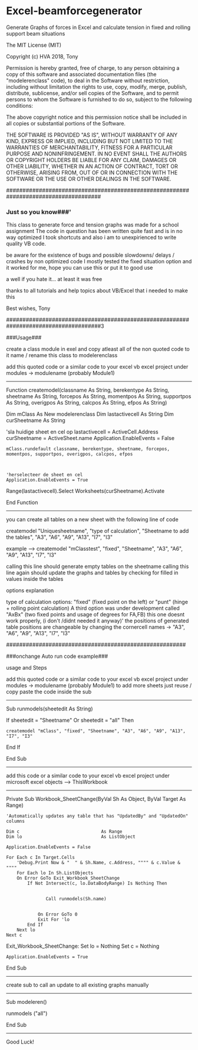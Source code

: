# Excel-beamforcegenerator
Generate Graphs of forces in Excel and calculate tension in fixed and rolling support beam situations


The MIT License (MIT)

Copyright (c) HVA 2018, Tony

Permission is hereby granted, free of charge, to any person obtaining a copy of
this software and associated documentation files (the "modelerenclass" code), to deal in
the Software without restriction, including without limitation the rights to
use, copy, modify, merge, publish, distribute, sublicense, and/or sell copies of
the Software, and to permit persons to whom the Software is furnished to do so,
subject to the following conditions:

The above copyright notice and this permission notice shall be included in all
copies or substantial portions of the Software.

THE SOFTWARE IS PROVIDED "AS IS", WITHOUT WARRANTY OF ANY KIND, EXPRESS OR
IMPLIED, INCLUDING BUT NOT LIMITED TO THE WARRANTIES OF MERCHANTABILITY, FITNESS
FOR A PARTICULAR PURPOSE AND NONINFRINGEMENT. IN NO EVENT SHALL THE AUTHORS OR
COPYRIGHT HOLDERS BE LIABLE FOR ANY CLAIM, DAMAGES OR OTHER LIABILITY, WHETHER
IN AN ACTION OF CONTRACT, TORT OR OTHERWISE, ARISING FROM, OUT OF OR IN
CONNECTION WITH THE SOFTWARE OR THE USE OR OTHER DEALINGS IN THE SOFTWARE.


#####################################################################################

### Just so you know###'

 This class to generate force and tension graphs was made for a school assignment
 The code in question has been written quite fast and is in no way optimized
 I took shortcuts and also i am to unexpirienced to write quality VB code.

 be aware for the existence of bugs and possible slowdowns/ delays / crashes by non optimized code
 I mostly tested the fixed situation option and it worked for me, hope you can use this or put it to good use

 a well if you hate it... at least it was free

 thanks to all tutorials and help topics about VB/Excel that i needed to make this

 Best wishes, Tony

#####################################################################################3

 ###Usage###

 create a class module in exel and copy atleast all of the non quoted code to it
 name / rename this class to modelerenclass
  
 
add this quoted code or a similar code to your excel vb excel project under modules -> modulename (probably Module1)

-----------------------------------------------------

Function createmodel(classname As String, berekentype As String, sheetname As String, forcepos As String, momentpos As String, supportpos As String, overigpos As String, calcpos As String, efpos As String)

   Dim mClass As New modelerenclass
   Dim lastactivecell As String
   Dim curSheetname As String

   'sla huidige sheet en cel op
   lastactivecell = ActiveCell.Address
   curSheetname = ActiveSheet.name
   Application.EnableEvents = False


    mClass.rundefault classname, berekentype, sheetname, forcepos, momentpos, supportpos, overigpos, calcpos, efpos



    'herselecteer de sheet en cel
    Application.EnableEvents = True
   Range(lastactivecell).Select
    Worksheets(curSheetname).Activate


End Function

-----------------------------------------------------


 you can create all tables on a new sheet with the following line of code


createmodel "Uniquesheetname", "type of calculation", "Sheetname to add the tables",  "A3", "A6", "A9", "A13", "I7", "I3"



 example --> createmodel "mClasstest", "fixed", "Sheetname", "A3", "A6", "A9", "A13", "I7", "I3"


 calling this line should generate empty tables on the sheetname
 calling this line again should update the graphs and tables by checking for filled in values inside the tables


 options explanation

 type of calculation options: "fixed" (fixed point on the left) or "punt" (hinge + rolling point calculation)
 A third option was under development called "AxBx" (two fixed points and usage of degrees for FA,FB) this one doesnt work properly,
 (i don't /didnt needed it anyway)'
 the positions of generated table positions are changeable by changing the cornercell names -> "A3", "A6", "A9", "A13", "I7", "I3"

#######################################################


###onchange Auto run code example###

usage and Steps

 add this quoted code or a similar code to your excel vb excel project under modules -> modulename (probably Module1)
 to add more sheets just reuse / copy paste the code inside the sub

-----------------------------------

Sub runmodels(sheetedit As String)
  
   If sheetedit = "Sheetname" Or sheetedit = "all" Then
    
    createmodel "mClass", "fixed", "Sheetname", "A3", "A6", "A9", "A13", "I7", "I3"

   End If
  
  
End Sub

----------------------------------

 add this  code or a similar code to your excel vb excel project under  microsoft excel objects --> ThisWorkbook

-----------------------------------

Private Sub Workbook_SheetChange(ByVal Sh As Object, ByVal Target As Range)
    
    'Automatically updates any table that has "UpdatedBy" and "UpdatedOn" columns
    
    Dim c                               As Range
    Dim lo                              As ListObject

    Application.EnableEvents = False
    
    For Each c In Target.Cells
        'Debug.Print Now & "  " & Sh.Name, c.Address, """" & c.Value & """"
        For Each lo In Sh.ListObjects
        On Error GoTo Exit_Workbook_SheetChange
            If Not Intersect(c, lo.DataBodyRange) Is Nothing Then
                
                
                   Call runmodels(Sh.name)
                   
                   
                On Error GoTo 0
                Exit For 'lo
            End If
        Next lo
    Next c
    
Exit_Workbook_SheetChange:
    Set lo = Nothing
    Set c = Nothing
                
    Application.EnableEvents = True
    
End Sub

-----------------------------------

create sub to call an update to all existing graphs manually

----------------------------------

Sub modeleren()

  runmodels ("all")

End Sub

-----------------------------------


Good Luck!


